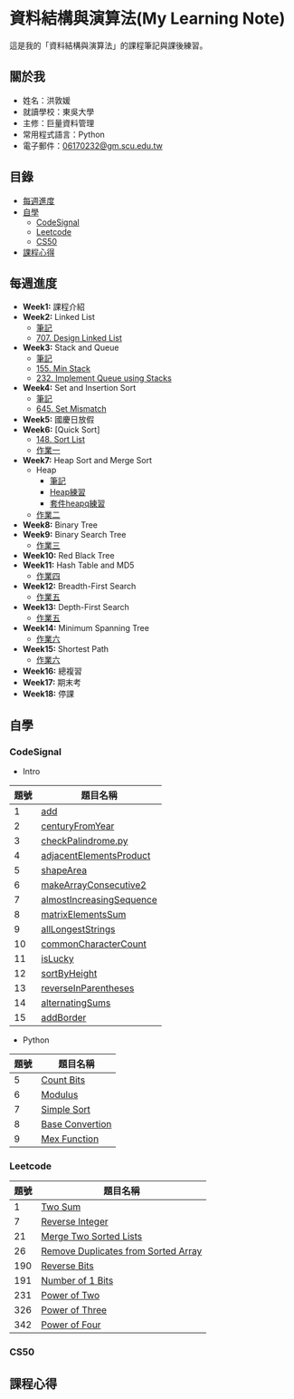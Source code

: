 # 資料結構與演算法(My Learning Note)
這是我的「資料結構與演算法」的課程筆記與課後練習。
## 關於我
* 姓名：洪敦媛
* 就讀學校：東吳大學
* 主修：巨量資料管理
* 常用程式語言：Python
* 電子郵件：06170232@gm.scu.edu.tw
## 目錄
* [每週進度](https://github.com/HTY62006/MyLearningNote#%E6%AF%8F%E9%80%B1%E9%80%B2%E5%BA%A6)
* [自學](https://github.com/HTY62006/MyLearningNote#%E8%87%AA%E5%AD%B8)
  * [CodeSignal](https://github.com/HTY62006/MyLearningNote#codesignal)
  * [Leetcode](https://github.com/HTY62006/MyLearningNote#leetcode)
  * [CS50](https://github.com/HTY62006/MyLearningNote#cs50)
* [課程心得](https://github.com/HTY62006/MyLearningNote#%E8%AA%B2%E7%A8%8B%E5%BF%83%E5%BE%97)
## 每週進度
* **Week1:** 課程介紹
* **Week2:** Linked List
  * [筆記](https://github.com/HTY62006/MyLearningNote/tree/master/Leetcode#week2-linked-list)
  * [707. Design Linked List](https://github.com/HTY62006/MyLearningNote/blob/master/Leetcode/707_Design%20Linked%20List_06170232.py)
* **Week3:** Stack and Queue
  * [筆記](https://github.com/HTY62006/MyLearningNote/tree/master/Leetcode#week3-stack-and-queue)
  * [155. Min Stack](https://github.com/HTY62006/MyLearningNote/blob/master/Leetcode/155_Min%20Stack_06170232.py)
  * [232. Implement Queue using Stacks](https://github.com/HTY62006/MyLearningNote/blob/master/Leetcode/232_Implement%20Queue%20using%20Stacks_06170232.py)
* **Week4:** Set and Insertion Sort
  * [筆記](https://github.com/HTY62006/MyLearningNote/tree/master/Leetcode#week4-set-and-insertion-sort)
  * [645. Set Mismatch](https://github.com/HTY62006/MyLearningNote/blob/master/Leetcode/645_Set%20Mismatch_06170232.py)
* **Week5:** 國慶日放假
* **Week6:** [Quick Sort]
  * [148. Sort List](https://github.com/HTY62006/MyLearningNote/blob/master/Leetcode/148_Sort%20List_06170232.py)
  * [作業一](https://github.com/HTY62006/MyLearningNote/tree/master/HW1)
* **Week7:** Heap Sort and Merge Sort
  * Heap
    * [筆記](https://github.com/HTY62006/MyLearningNote/blob/master/Other/heap.md)
    * [Heap練習](https://github.com/HTY62006/MyLearningNote/blob/master/Other/heap.py)
    * [套件heapq練習](https://github.com/HTY62006/MyLearningNote/blob/master/Other/heapq.ipynb)
  * [作業二](https://github.com/HTY62006/MyLearningNote/blob/master/HW2)
* **Week8:** Binary Tree
* **Week9:** Binary Search Tree
  * [作業三](https://github.com/HTY62006/MyLearningNote/blob/master/HW3)
* **Week10:** Red Black Tree
* **Week11:** Hash Table and MD5
  * [作業四](https://github.com/HTY62006/MyLearningNote/blob/master/HW4)
* **Week12:** Breadth-First Search
  * [作業五](https://github.com/HTY62006/MyLearningNote/blob/master/HW5)
* **Week13:** Depth-First Search
  * [作業五](https://github.com/HTY62006/MyLearningNote/blob/master/HW5)
* **Week14:** Minimum Spanning Tree
  * [作業六](https://github.com/HTY62006/MyLearningNote/blob/master/HW6)
* **Week15:** Shortest Path
  * [作業六](https://github.com/HTY62006/MyLearningNote/blob/master/HW6)
* **Week16:** 總複習
* **Week17:** 期末考
* **Week18:** 停課
## 自學
### CodeSignal
* Intro

題號 | 題目名稱
-----|---------
1 | [add](https://github.com/HTY62006/MyLearningNote/blob/master/Codesignal/Intro/add.py)
2 | [centuryFromYear](https://github.com/HTY62006/MyLearningNote/blob/master/Codesignal/Intro/centuryFromYear.py)
3 | [checkPalindrome.py](https://github.com/HTY62006/MyLearningNote/blob/master/Codesignal/Intro/checkPalindrome.py)
4 | [adjacentElementsProduct](https://github.com/HTY62006/MyLearningNote/blob/master/Codesignal/Intro/adjacentElementsProduct.py)
5 | [shapeArea](https://github.com/HTY62006/MyLearningNote/blob/master/Codesignal/Intro/shapeArea.py)
6 | [makeArrayConsecutive2](https://github.com/HTY62006/MyLearningNote/blob/master/Codesignal/Intro/makeArrayConsecutive2.py)
7 | [almostIncreasingSequence](https://github.com/HTY62006/MyLearningNote/blob/master/Codesignal/Intro/almostIncreasingSequence.py)
8 | [matrixElementsSum](https://github.com/HTY62006/MyLearningNote/blob/master/Codesignal/Intro/matrixElementsSum.py)
9 | [allLongestStrings](https://github.com/HTY62006/MyLearningNote/blob/master/Codesignal/Intro/allLongestStrings.py)
10 | [commonCharacterCount](https://github.com/HTY62006/MyLearningNote/blob/master/Codesignal/Intro/commonCharacterCount.py)
11 | [isLucky](https://github.com/HTY62006/MyLearningNote/blob/master/Codesignal/Intro/isLucky.py)
12 | [sortByHeight](https://github.com/HTY62006/MyLearningNote/blob/master/Codesignal/Intro/sortByHeight.py)
13 | [reverseInParentheses](https://github.com/HTY62006/MyLearningNote/blob/master/Codesignal/Intro/reverseInParentheses.py)
14 | [alternatingSums](https://github.com/HTY62006/MyLearningNote/blob/master/Codesignal/Intro/alternatingSums.py)
15 | [addBorder](https://github.com/HTY62006/MyLearningNote/blob/master/Codesignal/Intro/addBorder.py)
* Python

題號 | 題目名稱
-----|---------
5 | [Count Bits](https://github.com/HTY62006/MyLearningNote/blob/master/Codesignal/Python/countBits.py)
6 | [Modulus](https://github.com/HTY62006/MyLearningNote/blob/master/Codesignal/Python/modulus.py)
7 | [Simple Sort](https://github.com/HTY62006/MyLearningNote/blob/master/Codesignal/Python/simpleSort.py)
8 | [Base Convertion](https://github.com/HTY62006/MyLearningNote/blob/master/Codesignal/Python/baseConversion.py)
9 | [Mex Function](https://github.com/HTY62006/MyLearningNote/blob/master/Codesignal/Python/mexFunction.py)
### Leetcode
題號 | 題目名稱
-----|---------
1 | [Two Sum](https://github.com/HTY62006/MyLearningNote/blob/master/Leetcode/1_Two%20Sum_06170232.py)
7 | [Reverse Integer](https://github.com/HTY62006/MyLearningNote/blob/master/Leetcode/7_Reverse%20Integer_06170232.py)
21 | [Merge Two Sorted Lists](https://github.com/HTY62006/MyLearningNote/blob/master/Leetcode/21_Merge%20Two%20Sorted%20Lists_06170232.py)
26 | [Remove Duplicates from Sorted Array](https://github.com/HTY62006/MyLearningNote/blob/master/Leetcode/26_Remove%20Duplicates%20from%20Sorted%20Array_06170232.py)
190 | [Reverse Bits](https://github.com/HTY62006/MyLearningNote/blob/master/Leetcode/190_Reverse%20Bits_06170232.py)
191 | [Number of 1 Bits](https://github.com/HTY62006/MyLearningNote/blob/master/Leetcode/191_Number%20of%201%20Bits_06170232.py)
231 | [Power of Two](https://github.com/HTY62006/MyLearningNote/blob/master/Leetcode/231_Power%20of%20Two_06170232.py)
326 | [Power of Three](https://github.com/HTY62006/MyLearningNote/blob/master/Leetcode/326_Power%20of%20Three_06170232.py)
342 | [Power of Four](https://github.com/HTY62006/MyLearningNote/blob/master/Leetcode/342_Power%20of%20Four_06170232.py)
### CS50
## 課程心得
